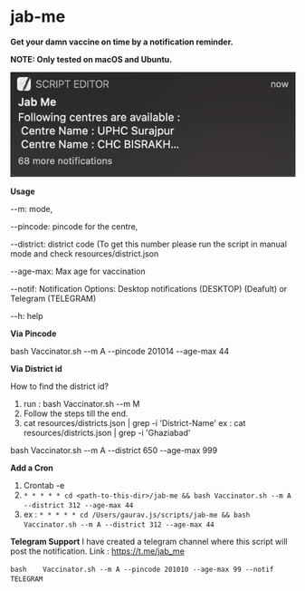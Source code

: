 # jab-me
**Get your damn vaccine on time by a notification reminder.**

**NOTE: Only tested on macOS and Ubuntu.**

![NOTIF_EX](https://github.com/gauravat16/jab-me/blob/master/screenshots/notif-ex.png)

**Usage**

--m: mode,

--pincode: pincode for the centre,

--district: district code (To get this number please run the script in manual mode and check resources/district.json

--age-max: Max age for vaccination

--notif: Notification Options: Desktop notifications (DESKTOP) (Deafult) or Telegram (TELEGRAM)

--h: help


**Via Pincode**

bash  Vaccinator.sh --m A --pincode 201014 --age-max 44

**Via District id**

How to find the district id?

1. run : bash  Vaccinator.sh --m M
2. Follow the steps till the end.
3. cat resources/districts.json | grep -i 'District-Name'  ex : cat resources/districts.json | grep -i 'Ghaziabad'

bash  Vaccinator.sh --m A --district 650 --age-max 999

**Add a Cron**

1. Crontab -e
2. `* * * * * cd <path-to-this-dir>/jab-me && bash Vaccinator.sh --m A --district 312 --age-max 44`
3. ex : `* * * * * cd /Users/gaurav.js/scripts/jab-me && bash Vaccinator.sh --m A --district 312 --age-max 44`

**Telegram Support**
I have created a telegram channel where this script will post the notification.
Link : https://t.me/jab_me

`bash    Vaccinator.sh --m A --pincode 201010 --age-max 99 --notif TELEGRAM`




